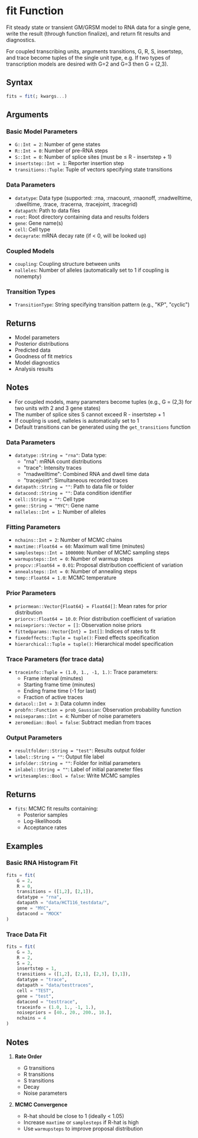 # fit Function

Fit steady state or transient GM/GRSM model to RNA data for a single gene, write the result (through function finalize), and return fit results and diagnostics.

For coupled transcribing units, arguments transitions, G, R, S, insertstep, and trace become tuples of the single unit type, e.g. If two types of transcription models are desired with G=2 and G=3 then G = (2,3).

## Syntax

```julia
fits = fit(; kwargs...)
```

## Arguments

### Basic Model Parameters

- `G::Int = 2`: Number of gene states
- `R::Int = 0`: Number of pre-RNA steps
- `S::Int = 0`: Number of splice sites (must be ≤ R - insertstep + 1)
- `insertstep::Int = 1`: Reporter insertion step
- `transitions::Tuple`: Tuple of vectors specifying state transitions

### Data Parameters
- `datatype`: Data type (supported: :rna, :rnacount, :rnaonoff, :rnadwelltime, :dwelltime, :trace, :tracerna, :tracejoint, :tracegrid)
- `datapath`: Path to data files
- `root`: Root directory containing data and results folders
- `gene`: Gene name(s)
- `cell`: Cell type
- `decayrate`: mRNA decay rate (if < 0, will be looked up)

### Coupled Models
- `coupling`: Coupling structure between units
- `nalleles`: Number of alleles (automatically set to 1 if coupling is nonempty)

### Transition Types
- `TransitionType`: String specifying transition pattern (e.g., "KP", "cyclic")

## Returns

- Model parameters
- Posterior distributions
- Predicted data
- Goodness of fit metrics
- Model diagnostics
- Analysis results

## Notes

- For coupled models, many parameters become tuples (e.g., G = (2,3) for two units with 2 and 3 gene states)
- The number of splice sites S cannot exceed R - insertstep + 1
- If coupling is used, nalleles is automatically set to 1
- Default transitions can be generated using the `get_transitions` function

### Data Parameters

- `datatype::String = "rna"`: Data type:
  - "rna": mRNA count distributions
  - "trace": Intensity traces
  - "rnadwelltime": Combined RNA and dwell time data
  - "tracejoint": Simultaneous recorded traces
- `datapath::String = ""`: Path to data file or folder
- `datacond::String = ""`: Data condition identifier
- `cell::String = ""`: Cell type
- `gene::String = "MYC"`: Gene name
- `nalleles::Int = 1`: Number of alleles

### Fitting Parameters

- `nchains::Int = 2`: Number of MCMC chains
- `maxtime::Float64 = 60`: Maximum wall time (minutes)
- `samplesteps::Int = 1000000`: Number of MCMC sampling steps
- `warmupsteps::Int = 0`: Number of warmup steps
- `propcv::Float64 = 0.01`: Proposal distribution coefficient of variation
- `annealsteps::Int = 0`: Number of annealing steps
- `temp::Float64 = 1.0`: MCMC temperature

### Prior Parameters

- `priormean::Vector{Float64} = Float64[]`: Mean rates for prior distribution
- `priorcv::Float64 = 10.0`: Prior distribution coefficient of variation
- `noisepriors::Vector = []`: Observation noise priors
- `fittedparams::Vector{Int} = Int[]`: Indices of rates to fit
- `fixedeffects::Tuple = tuple()`: Fixed effects specification
- `hierarchical::Tuple = tuple()`: Hierarchical model specification

### Trace Parameters (for trace data)

- `traceinfo::Tuple = (1.0, 1., -1, 1.)`: Trace parameters:
  - Frame interval (minutes)
  - Starting frame time (minutes)
  - Ending frame time (-1 for last)
  - Fraction of active traces
- `datacol::Int = 3`: Data column index
- `probfn::Function = prob_Gaussian`: Observation probability function
- `noiseparams::Int = 4`: Number of noise parameters
- `zeromedian::Bool = false`: Subtract median from traces

### Output Parameters

- `resultfolder::String = "test"`: Results output folder
- `label::String = ""`: Output file label
- `infolder::String = ""`: Folder for initial parameters
- `inlabel::String = ""`: Label of initial parameter files
- `writesamples::Bool = false`: Write MCMC samples

## Returns

- `fits`: MCMC fit results containing:
  - Posterior samples
  - Log-likelihoods
  - Acceptance rates

## Examples

### Basic RNA Histogram Fit

```julia
fits = fit(
    G = 2,
    R = 0,
    transitions = ([1,2], [2,1]),
    datatype = "rna",
    datapath = "data/HCT116_testdata/",
    gene = "MYC",
    datacond = "MOCK"
)
```

### Trace Data Fit

```julia
fits = fit(
    G = 3,
    R = 2,
    S = 2,
    insertstep = 1,
    transitions = ([1,2], [2,1], [2,3], [3,1]),
    datatype = "trace",
    datapath = "data/testtraces",
    cell = "TEST",
    gene = "test",
    datacond = "testtrace",
    traceinfo = (1.0, 1., -1, 1.),
    noisepriors = [40., 20., 200., 10.],
    nchains = 4
)
```

## Notes

1. **Rate Order**
   - G transitions
   - R transitions
   - S transitions
   - Decay
   - Noise parameters

2. **MCMC Convergence**
   - R-hat should be close to 1 (ideally < 1.05)
   - Increase `maxtime` or `samplesteps` if R-hat is high
   - Use `warmupsteps` to improve proposal distribution
